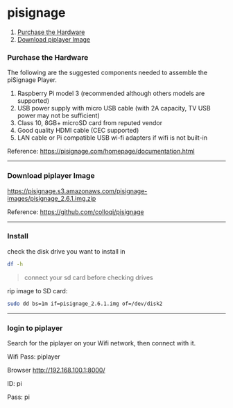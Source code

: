 # pisignage

1. [Purchase the Hardware](#purchase-the-hardware)
1. [Download piplayer Image](#download-piplayer-image)



### Purchase the Hardware

The following are the suggested components needed to assemble the piSignage Player.

1. Raspberry Pi model 3 (recommended although others models are supported)
1. USB power supply with micro USB cable (with 2A capacity, TV USB power may not be sufficient)
1. Class 10, 8GB+ microSD card from reputed vendor
1. Good quality HDMI cable (CEC supported)
1. LAN cable or Pi compatible USB wi-fi adapters if wifi is not built-in

Reference: https://pisignage.com/homepage/documentation.html

---
### Download piplayer Image

https://pisignage.s3.amazonaws.com/pisignage-images/pisignage_2.6.1.img.zip

Reference: https://github.com/colloqi/pisignage

---
### Install

check the disk drive you want to install in
```bash
df -h
```
> connect your sd card before checking drives

rip image to SD card:
```bash
sudo dd bs=1m if=pisignage_2.6.1.img of=/dev/disk2
```

---

### login to piplayer

Search for the piplayer on your Wifi network, then connect with it.

Wifi Pass: piplayer

Browser http://192.168.100.1:8000/

ID: pi

Pass: pi

